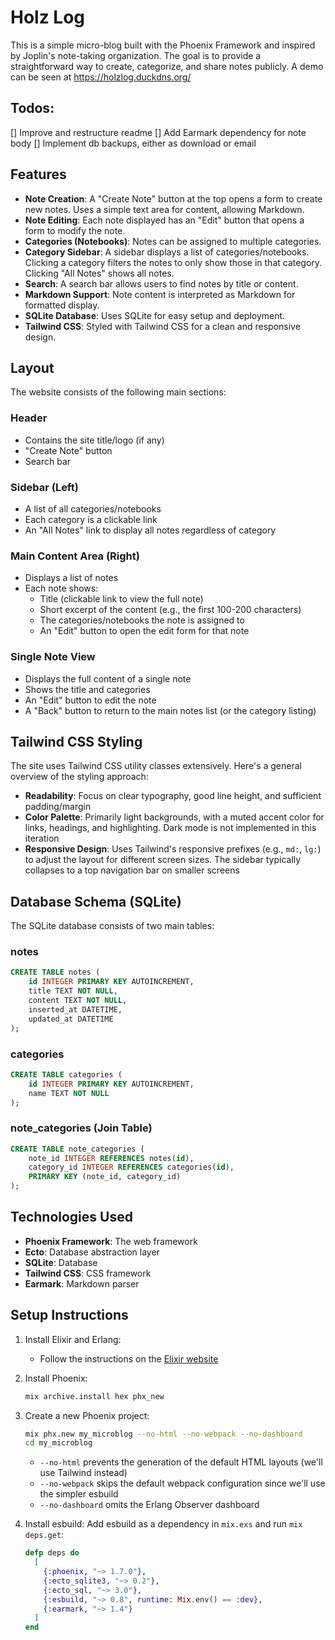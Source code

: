 # Holz Log

This is a simple micro-blog built with the Phoenix Framework and inspired by Joplin's note-taking organization. The goal is to provide a straightforward way to create, categorize, and share notes publicly.
A demo can be seen at https://holzlog.duckdns.org/

## Todos:

[] Improve and restructure readme
[] Add Earmark dependency for note body
[] Implement db backups, either as download or email

## Features

- **Note Creation**: A "Create Note" button at the top opens a form to create new notes. Uses a simple text area for content, allowing Markdown.
- **Note Editing**: Each note displayed has an "Edit" button that opens a form to modify the note.
- **Categories (Notebooks)**: Notes can be assigned to multiple categories.
- **Category Sidebar**: A sidebar displays a list of categories/notebooks. Clicking a category filters the notes to only show those in that category. Clicking "All Notes" shows all notes.
- **Search**: A search bar allows users to find notes by title or content.
- **Markdown Support**: Note content is interpreted as Markdown for formatted display.
- **SQLite Database**: Uses SQLite for easy setup and deployment.
- **Tailwind CSS**: Styled with Tailwind CSS for a clean and responsive design.

## Layout

The website consists of the following main sections:

### Header

- Contains the site title/logo (if any)
- "Create Note" button
- Search bar

### Sidebar (Left)

- A list of all categories/notebooks
- Each category is a clickable link
- An "All Notes" link to display all notes regardless of category

### Main Content Area (Right)

- Displays a list of notes
- Each note shows:
  - Title (clickable link to view the full note)
  - Short excerpt of the content (e.g., the first 100-200 characters)
  - The categories/notebooks the note is assigned to
  - An "Edit" button to open the edit form for that note

### Single Note View

- Displays the full content of a single note
- Shows the title and categories
- An "Edit" button to edit the note
- A "Back" button to return to the main notes list (or the category listing)

## Tailwind CSS Styling

The site uses Tailwind CSS utility classes extensively. Here's a general overview of the styling approach:

- **Readability**: Focus on clear typography, good line height, and sufficient padding/margin
- **Color Palette**: Primarily light backgrounds, with a muted accent color for links, headings, and highlighting. Dark mode is not implemented in this iteration
- **Responsive Design**: Uses Tailwind's responsive prefixes (e.g., `md:`, `lg:`) to adjust the layout for different screen sizes. The sidebar typically collapses to a top navigation bar on smaller screens

## Database Schema (SQLite)

The SQLite database consists of two main tables:

### notes

```sql
CREATE TABLE notes (
    id INTEGER PRIMARY KEY AUTOINCREMENT,
    title TEXT NOT NULL,
    content TEXT NOT NULL,
    inserted_at DATETIME,
    updated_at DATETIME
);
```

### categories

```sql
CREATE TABLE categories (
    id INTEGER PRIMARY KEY AUTOINCREMENT,
    name TEXT NOT NULL
);
```

### note_categories (Join Table)

```sql
CREATE TABLE note_categories (
    note_id INTEGER REFERENCES notes(id),
    category_id INTEGER REFERENCES categories(id),
    PRIMARY KEY (note_id, category_id)
);
```

## Technologies Used

- **Phoenix Framework**: The web framework
- **Ecto**: Database abstraction layer
- **SQLite**: Database
- **Tailwind CSS**: CSS framework
- **Earmark**: Markdown parser

## Setup Instructions

1. Install Elixir and Erlang:

   - Follow the instructions on the [Elixir website](https://elixir-lang.org/install.html)

2. Install Phoenix:

   ```bash
   mix archive.install hex phx_new
   ```

3. Create a new Phoenix project:

   ```bash
   mix phx.new my_microblog --no-html --no-webpack --no-dashboard
   cd my_microblog
   ```

   - `--no-html` prevents the generation of the default HTML layouts (we'll use Tailwind instead)
   - `--no-webpack` skips the default webpack configuration since we'll use the simpler esbuild
   - `--no-dashboard` omits the Erlang Observer dashboard

4. Install esbuild:
   Add esbuild as a dependency in `mix.exs` and run `mix deps.get`:

   ```elixir
   defp deps do
     [
       {:phoenix, "~> 1.7.0"},
       {:ecto_sqlite3, "~> 0.2"},
       {:ecto_sql, "~> 3.0"},
       {:esbuild, "~> 0.8", runtime: Mix.env() == :dev},
       {:earmark, "~> 1.4"}
     ]
   end
   ```
